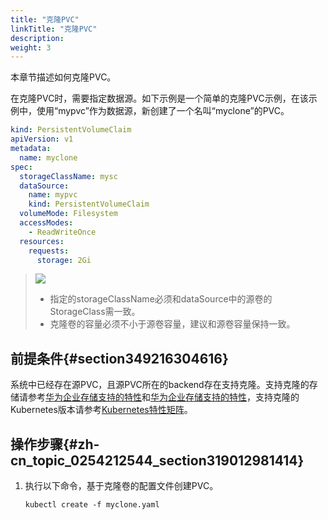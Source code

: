 ```yaml
---
title: "克隆PVC"
linkTitle: "克隆PVC"
description: 
weight: 3
---
```


本章节描述如何克隆PVC。

在克隆PVC时，需要指定数据源。如下示例是一个简单的克隆PVC示例，在该示例中，使用“mypvc”作为数据源，新创建了一个名叫“myclone”的PVC。

```yaml
kind: PersistentVolumeClaim
apiVersion: v1
metadata:
  name: myclone
spec:
  storageClassName: mysc
  dataSource:
    name: mypvc
    kind: PersistentVolumeClaim
  volumeMode: Filesystem
  accessModes:
    - ReadWriteOnce
  resources:
    requests:
      storage: 2Gi
```

>![](/css-docs/public_sys-resources/zh-cn/icon-notice.gif)  
>-   指定的storageClassName必须和dataSource中的源卷的StorageClass需一致。
>-   克隆卷的容量必须不小于源卷容量，建议和源卷容量保持一致。

## 前提条件{#section349216304616}

系统中已经存在源PVC，且源PVC所在的backend存在支持克隆。支持克隆的存储请参考[华为企业存储支持的特性](/docs/compatibility-and-features/compatibility-with-huawei-enterprise-storage#section0652122673620)和[华为企业存储支持的特性](/docs/compatibility-and-features/compatibility-with-huawei-enterprise-storage#section0652122673620)，支持克隆的Kubernetes版本请参考[Kubernetes特性矩阵](/docs/compatibility-and-features/kubernetes-feature-matrix)。

## 操作步骤{#zh-cn_topic_0254212544_section319012981414}

1.  执行以下命令，基于克隆卷的配置文件创建PVC。

    ```
    kubectl create -f myclone.yaml
    ```

